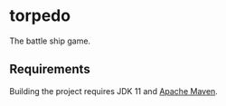 # torpedo

The battle ship game.

## Requirements

Building the project requires JDK 11 and [Apache Maven](https://maven.apache.org/).
